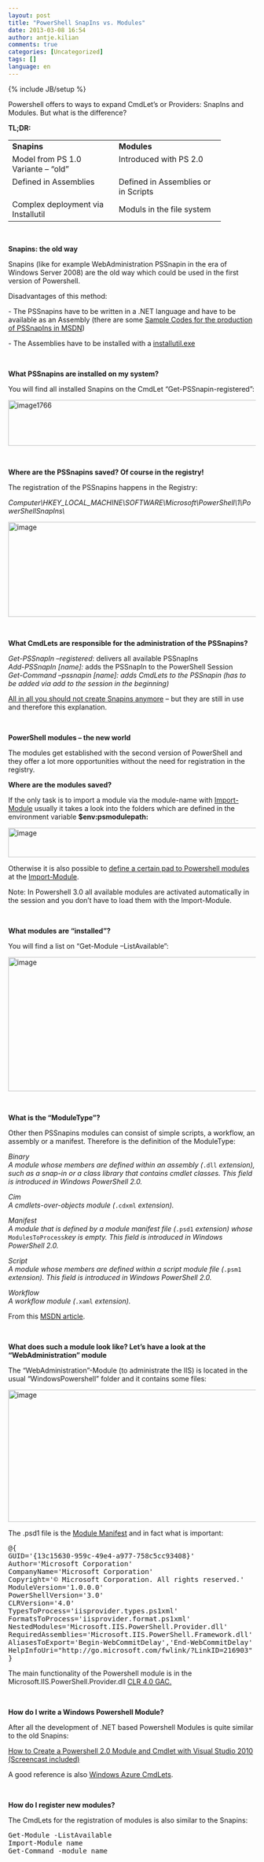 ```yaml
---
layout: post
title: "PowerShell SnapIns vs. Modules"
date: 2013-03-08 16:54
author: antje.kilian
comments: true
categories: [Uncategorized]
tags: []
language: en
---
```

{% include JB/setup %}
<p>Powershell offers to ways to expand CmdLet’s or Providers: SnapIns and Modules. But what is the difference?</p> <p><strong>TL;DR:</strong></p> <p><strong></strong></p> <table cellspacing="0" cellpadding="0" border="0"> <tbody> <tr> <td valign="top" width="201"><strong>Snapins</strong><strong> </strong></td> <td valign="top" width="200"><strong>Modules</strong><strong> </strong></td></tr> <tr> <td valign="top" width="201">Model from PS 1.0 Variante – “old”</td> <td valign="top" width="200">Introduced with PS 2.0</td></tr> <tr> <td valign="top" width="201">Defined in Assemblies</td> <td valign="top" width="200">Defined in Assemblies or in Scripts</td></tr> <tr> <td valign="top" width="201">Complex deployment via Installutil</td> <td>Moduls in the file system</td></tr></tbody></table> <p>&nbsp;</p> <p><strong>Snapins: the old way</strong></p> <p>Snapins (like for example WebAdministration PSSnapin in the era of Windows Server 2008) are the old way which could be used in the first version of Powershell.</p> <p>Disadvantages of this method:</p> <p>- The PSSnapins have to be written in a .NET language and have to be available as an Assembly (there are some <a href="http://msdn.microsoft.com/en-us/library/windows/desktop/ms714437(v=vs.85).aspx">Sample Codes for the production of PSSnapIns in MSDN</a>)</p> <p>- The Assemblies have to be installed with a <a href="http://msdn.microsoft.com/en-us/library/50614e95(v=vs.110).aspx">installutil.exe</a></p> <p><strong></strong></p> <p>&nbsp;</p> <p><strong>What PSSnapins are installed on my system?</strong></p> <p>You will find all installed Snapins on the CmdLet “Get-PSSnapin-registered”:</p> <p><a href="{{BASE_PATH}}/assets/wp-images-en/image1766.png"><img title="image1766" style="border-left-width: 0px; border-right-width: 0px; background-image: none; border-bottom-width: 0px; padding-top: 0px; padding-left: 0px; display: inline; padding-right: 0px; border-top-width: 0px" border="0" alt="image1766" src="{{BASE_PATH}}/assets/wp-images-en/image1766_thumb.png" width="531" height="93"></a></p> <p><strong></strong></p> <p>&nbsp;</p> <p><strong>Where are the PSSnapins saved? Of course in the registry!</strong></p> <p>The registration of the PSSnapins happens in the Registry:</p> <p><em>Computer\HKEY_LOCAL_MACHINE\SOFTWARE\Microsoft\PowerShell\1\PowerShellSnapIns\</em></p> <p><img title="image" border="0" alt="image" src="{{BASE_PATH}}/assets/wp-images-de/image_thumb921.png" width="530" height="193"><strong> </strong></p> <p><strong></strong></p> <p>&nbsp;</p> <p><strong>What CmdLets are responsible for the administration of the PSSnapins?</strong></p> <p><em>Get-PSSnapIn –registered</em>: delivers all available PSSnapIns<br><em>Add-PSSnapIn [name]:</em><em> </em>adds the PSSnapIn to the PowerShell Session<br><em>Get-Command –pssnapin [name]: </em><em>adds CmdLets to the PSSnapin (has to be added via add to the session in the beginning) </em></p> <p><span style="text-decoration: underline">All in all you should not create Snapins anymore</span> – but they are still in use and therefore this explanation.</p> <p><strong></strong></p> <p>&nbsp;</p> <p><strong>PowerShell modules – the new world</strong></p> <p>The modules get established with the second version of PowerShell and they offer a lot more opportunities without the need for registration in the registry.</p> <p><strong></strong></p> <p><strong>Where are the modules saved?</strong></p> <p>If the only task is to import a module via the module-name with <a href="http://technet.microsoft.com/en-us/library/hh849725.aspx">Import-Module</a> usually it takes a look into the folders which are defined in the environment variable <strong>$env:psmodulepath:</strong></p> <p><img title="image" style="border-left-width: 0px; border-right-width: 0px; background-image: none; border-bottom-width: 0px; padding-top: 0px; padding-left: 0px; padding-right: 0px; border-top-width: 0px" border="0" alt="image" src="{{BASE_PATH}}/assets/wp-images-de/image_thumb922.png" width="600" height="60"></p> <p><strong></strong></p> <p>Otherwise it is also possible to <a href="http://blogs.technet.com/b/heyscriptingguy/archive/2012/11/08/powertip-import-a-powershell-module-from-a-shared-location.aspx">define a certain pad to Powershell modules</a> at the <a href="http://technet.microsoft.com/en-us/library/hh849725.aspx">Import-Module</a>.</p> <p>Note: In Powershell 3.0 all available modules are activated automatically in the session and you don’t have to load them with the Import-Module.</p> <p><strong></strong></p> <p>&nbsp;</p> <p><strong>What modules are “installed”?</strong></p> <p>You will find a list on “Get-Module –ListAvailable”:</p> <p><img title="image" style="border-left-width: 0px; border-right-width: 0px; background-image: none; border-bottom-width: 0px; padding-top: 0px; padding-left: 0px; padding-right: 0px; border-top-width: 0px" border="0" alt="image" src="{{BASE_PATH}}/assets/wp-images-de/image_thumb923.png" width="583" height="273"></p> <p><strong></strong></p> <p>&nbsp;</p> <p><strong>What is the “ModuleType”?</strong></p> <p>Other then PSSnapins modules can consist of simple scripts, a workflow, an assembly or a manifest. Therefore is the definition of the ModuleType:</p> <p><em>Binary</em><em><br><em>A module whose members are defined within an assembly (</em></em><code>.dll</code><em> </em><em>extension), such as a snap-in or a class library that contains cmdlet classes. This field is introduced in Windows PowerShell 2.0.</em></p> <p><em>Cim</em><em><br><em>A cmdlets-over-objects module (</em></em><code>.cdxml</code><em> </em><em>extension).</em></p> <p><em>Manifest</em><em><br><em>A module that is defined by a module manifest file (</em></em><code>.psd1</code><em> </em><em>extension) whose</em><em> </em><code>ModulesToProcess</code><em>key is empty. This field is introduced in Windows PowerShell 2.0.</em></p> <p><em>Script</em><em><br><em>A module whose members are defined within a script module file (</em></em><code>.psm1</code><em> </em><em>extension). This field is introduced in Windows PowerShell 2.0.</em></p> <p><em>Workflow</em><em><br><em>A workflow module (</em></em><code>.xaml</code><em> </em><em>extension).</em></p> <p>From this <a href="http://msdn.microsoft.com/en-us/library/system.management.automation.moduletype(v=vs.85).aspx">MSDN article</a>.</p> <p>&nbsp;</p> <p><strong>What does such a module look like? Let’s have a look at the “WebAdministration” module</strong></p> <p>The “WebAdministration”-Module (to administrate the IIS) is located in the usual “WindowsPowershell” folder and it contains some files:</p> <p><img title="image" style="border-left-width: 0px; border-right-width: 0px; background-image: none; border-bottom-width: 0px; padding-top: 0px; padding-left: 0px; padding-right: 0px; border-top-width: 0px" border="0" alt="image" src="{{BASE_PATH}}/assets/wp-images-de/image_thumb924.png" width="546" height="269"></p> <p>The .psd1 file is the <a href="http://msdn.microsoft.com/en-us/library/windows/desktop/dd878324(v=vs.85).aspx">Module Manifest</a> and in fact what is important:</p><pre class="csharpcode">@{
GUID=<span class="str">'{13c15630-959c-49e4-a977-758c5cc93408}'</span>
Author=<span class="str">'Microsoft Corporation'</span>
CompanyName=<span class="str">'Microsoft Corporation'</span>
Copyright=<span class="str">'© Microsoft Corporation. All rights reserved.'</span>
ModuleVersion=<span class="str">'1.0.0.0'</span>
PowerShellVersion=<span class="str">'3.0'</span>
CLRVersion=<span class="str">'4.0'</span>
TypesToProcess=<span class="str">'iisprovider.types.ps1xml'</span>
FormatsToProcess=<span class="str">'iisprovider.format.ps1xml'</span>
NestedModules=<span class="str">'Microsoft.IIS.PowerShell.Provider.dll'</span>
RequiredAssemblies=<span class="str">'Microsoft.IIS.PowerShell.Framework.dll'</span>
AliasesToExport=<span class="str">'Begin-WebCommitDelay'</span>,<span class="str">'End-WebCommitDelay'</span>
HelpInfoUri=<span class="str">"http://go.microsoft.com/fwlink/?LinkID=216903"</span>
}</pre>
<p><!-- .csharpcode, .csharpcode pre { 	font-size: small; 	color: black; 	font-family: consolas, "Courier New", courier, monospace; 	background-color: #ffffff; 	/*white-space: pre;*/ } .csharpcode pre { margin: 0em; } .csharpcode .rem { color: #008000; } .csharpcode .kwrd { color: #0000ff; } .csharpcode .str { color: #006080; } .csharpcode .op { color: #0000c0; } .csharpcode .preproc { color: #cc6633; } .csharpcode .asp { background-color: #ffff00; } .csharpcode .html { color: #800000; } .csharpcode .attr { color: #ff0000; } .csharpcode .alt  { 	background-color: #f4f4f4; 	width: 100%; 	margin: 0em; } .csharpcode .lnum { color: #606060; } -->The main functionality of the Powershell module is in the Microsoft.IIS.PowerShell.Provider.dll <a href="http://code-inside.de/blog/2013/02/07/mit-net-4-0-gibt-es-einen-neuen-gac/">CLR 4.0 GAC.</a></p>
<p>&nbsp;</p>
<p><strong>How do I write a Windows Powershell Module? </strong></p>
<p>After all the development of .NET based Powershell Modules is quite similar to the old Snapins:</p>
<p><a href="http://blogs.msdn.com/b/saveenr/archive/2010/03/08/how-to-create-a-powershell-2-0-module-and-cmdlet-with-visual-studio-2010-screencast-included.aspx">How to Create a Powershell 2.0 Module and Cmdlet with Visual Studio 2010 (Screencast included)</a></p>
<p>A good reference is also <a href="https://github.com/WindowsAzure/azure-sdk-tools/tree/master/WindowsAzurePowershell">Windows Azure CmdLets</a>.</p>
<p>&nbsp;</p>
<p><strong>How do I register new modules?</strong></p>
<p>The CmdLets for the registration of modules is also similar to the Snapins:</p><pre class="csharpcode">Get-Module -ListAvailable
Import-Module name
Get-Command -module name</pre>
<p><br><!-- .csharpcode, .csharpcode pre { 	font-size: small; 	color: black; 	font-family: consolas, "Courier New", courier, monospace; 	background-color: #ffffff; 	/*white-space: pre;*/ } .csharpcode pre { margin: 0em; } .csharpcode .rem { color: #008000; } .csharpcode .kwrd { color: #0000ff; } .csharpcode .str { color: #006080; } .csharpcode .op { color: #0000c0; } .csharpcode .preproc { color: #cc6633; } .csharpcode .asp { background-color: #ffff00; } .csharpcode .html { color: #800000; } .csharpcode .attr { color: #ff0000; } .csharpcode .alt  { 	background-color: #f4f4f4; 	width: 100%; 	margin: 0em; } .csharpcode .lnum { color: #606060; } --></p>
